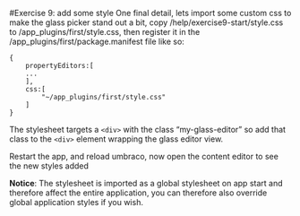 #Exercise 9: add some style
One final detail, lets import some custom css to make the glass picker stand out a bit, copy /help/exercise9-start/style.css to /app_plugins/first/style.css, then register it in the /app_plugins/first/package.manifest file like so:

	{
		propertyEditors:[
		...
		],
		css:[
			"~/app_plugins/first/style.css"
		]
	}

The stylesheet targets a `<div>` with the class “my-glass-editor” so add that class to the `<div>` element wrapping the glass editor view.

Restart the app, and reload umbraco, now open the content editor to see the new styles added

__Notice__: The stylesheet is imported as a global stylesheet on app start and therefore affect the entire application, you can therefore also override global application styles if you wish.